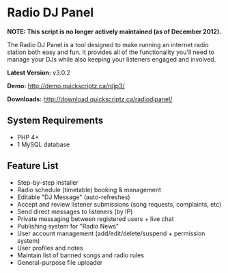 # Radio DJ Panel

**NOTE: This script is no longer actively maintained (as of December 2012).**

The Radio DJ Panel is a tool designed to make running an internet radio station both easy and fun. It provides all of the functionality you'll need to manage your DJs while also keeping your listeners engaged and involved.

**Latest Version:** v3.0.2

**Demo:** http://demo.quickscriptz.ca/rdjp3/

**Downloads:** http://download.quickscriptz.ca/radiodjpanel/

## System Requirements

- PHP 4+
- 1 MySQL database

## Feature List

- Step-by-step installer
- Radio schedule (timetable) booking & management
- Editable "DJ Message" (auto-refreshes)
- Accept and review listener submissions (song requests, complaints, etc)
- Send direct messages to listeners (by IP)
- Private messaging between registered users + live chat
- Publishing system for "Radio News"
- User account management (add/edit/delete/suspend + permission system)
- User profiles and notes
- Maintain list of banned songs and radio rules
- General-purpose file uploader
